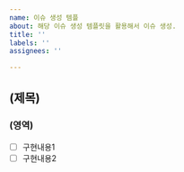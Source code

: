 ```yaml
---
name: 이슈 생성 템플
about: 해당 이슈 생성 템플릿을 활용해서 이슈 생성.
title: ''
labels: ''
assignees: ''

---
```


## (제목)
### (영역)
- [ ] 구현내용1
- [ ] 구현내용2
